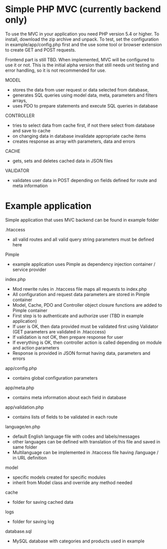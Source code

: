 # Simple PHP MVC (currently backend only)

To use the MVC in your application you need PHP version 5.4 or higher. To install, download the zip archive and unpack. 
To test, set the configuration in example/app/config.php first and the use some tool or browser extension to create GET and POST requests.

Frontend part is still TBD. When implemented, MVC will be configured to use it or not.
This is the initial alpha version that still needs unit testing and error handling, so it is not recommended for use.

MODEL
- stores the data from user request or data selected from database,
- generates SQL queries using model data, meta, parameters and filters arrays,
- uses PDO to prepare statements and execute SQL queries in database

CONTROLLER
- tries to select data from cache first, if not there select from database and save to cache
- on changing data in database invalidate appropriate cache items
- creates response as array with parameters, data and errors

CACHE
- gets, sets and deletes cached data in JSON files

VALIDATOR
- validates user data in POST depending on fields defined for route and meta information 



# Example application 

Simple application that uses MVC backend can be found in example folder

.htaccess
- all valid routes and all valid query string parameters must be defined here

Pimple
- example application uses Pimple as dependency injection container / service provider

index.php
- Mod rewrite rules in .htaccess file maps all requests to index.php
- All configuration and request data parameters are stored in Pimple container
- Model, Cache, PDO and Controller object closure functions are added to Pimple container
- First step is to authenticate and authorize user (TBD in example application)
- If user is OK, then data provided must be validated first using Validator (GET parameters are validated in .htacccess)
- If validation is not OK, then prepare response for user
- If everything is OK, then controller action is called depending on module and action parameters
- Response is provided in JSON format having data, parameters and errors 

app/config.php
- contains global configuration parameters

app/meta.php
- contains meta information about each field in database

app/validation.php
- contains lists of fields to be validated in each route

language/en.php
- default English language file with codes and labels/messages
- other languages can be defined with translation of this file and saved in same folder 
- Multilanguage can be implemented in .htaccess file having /language / in URL definition

model
- specific models created for specific modules 
- inherit from Model class and override any method needed

cache
- folder for saving cached data

logs
- folder for saving log

database.sql
- MySQL database with categories and products used in example
